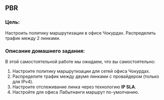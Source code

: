 ## PBR

### Цель:
Настроить политику маршрутизации в офисе Чокурдах. Распределить трафик между 2 линками.

### Описание домашнего задания:
В этой самостоятельной работе мы ожидаем, что вы самостоятельно:

1. Настроите политику маршрутизации для сетей офиса Чокурдах.
2. Распределите трафик между двумя линками с провайдером (только для IPv4).
3. Настроите отслеживание линка через технологию **IP SLA**.
4. Настройте для офиса Лабытнанги маршрут по-умолчанию.

